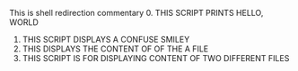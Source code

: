 This is shell redirection commentary
0. THIS SCRIPT PRINTS HELLO, WORLD
1. THIS SCRIPT DISPLAYS A CONFUSE SMILEY
2. THIS DISPLAYS THE CONTENT OF OF THE A FILE
3. THIS SCRIPT IS FOR DISPLAYING CONTENT OF TWO DIFFERENT FILES
